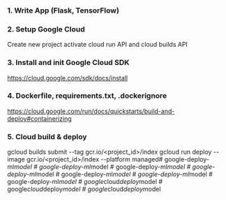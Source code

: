 ### 1. Write App (Flask, TensorFlow)

### 2. Setup Google Cloud
Create new project
activate cloud run API and cloud builds API

### 3. Install and init Google Cloud SDK
https://cloud.google.com/sdk/docs/install

### 4. Dockerfile, requirements.txt, .dockerignore
https://cloud.google.com/run/docs/quickstarts/build-and-deploy#containerizing

### 5. Cloud build & deploy
gcloud builds submit --tag gcr.io/<project_id>/index
gcloud run deploy --image gcr.io/<project_id>/index --platform managed#   g o o g l e - d e p l o y - m l _ m o d e l  
 #   g o o g l e - d e p l o y - m l _ m o d e l  
 #   g o o g l e - d e p l o y - m l _ m o d e l  
 #   g o o g l e - d e p l o y - m l _ m o d e l  
 #   g o o g l e - d e p l o y - m l _ m o d e l  
 #   g o o g l e - d e p l o y - m l _ m o d e l  
 #   g o o g l e - d e p l o y - m l _ m o d e l  
 #   g o o g l e _ c l o u d _ d e p l o y _ m o d e l  
 #   g o o g l e _ c l o u d _ d e p l o y _ m o d e l  
 #   g o o g l e _ c l o u d _ d e p l o y _ m o d e l  
 